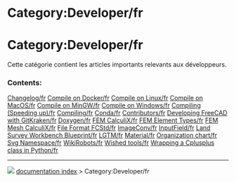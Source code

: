 # Category:Developer/fr
# Category:Developer/fr

Cette catégorie contient les articles importants relevants aux développeurs.

### Contents:

    
  [Changelog/fr](Changelog/fr.md)                                               [Compile on Docker/fr](Compile_on_Docker/fr.md)                                         [Compile on Linux/fr](Compile_on_Linux/fr.md)
  [Compile on MacOS/fr](Compile_on_MacOS/fr.md)                                 [Compile on MinGW/fr](Compile_on_MinGW/fr.md)                                           [Compile on Windows/fr](Compile_on_Windows/fr.md)
  [Compiling (Speeding up)/fr](Compiling_(Speeding_up)/fr.md)                   [Compiling/fr](Compiling/fr.md)                                                         [Conda/fr](Conda/fr.md)
  [Contributors/fr](Contributors/fr.md)                                         [Developing FreeCAD with GitKraken/fr](Developing_FreeCAD_with_GitKraken/fr.md)         [Doxygen/fr](Doxygen/fr.md)
  [FEM CalculiX/fr](FEM_CalculiX/fr.md)                                         [FEM Element Types/fr](FEM_Element_Types/fr.md)                                         [FEM Mesh CalculiX/fr](FEM_Mesh_CalculiX/fr.md)
  [File Format FCStd/fr](File_Format_FCStd/fr.md)                               [ImageConv/fr](ImageConv/fr.md)                                                         [InputField/fr](InputField/fr.md)
  [Land Survey Workbench Blueprint/fr](Land_Survey_Workbench_Blueprint/fr.md)   [LGTM/fr](LGTM/fr.md)                                                                   [Material/fr](Material/fr.md)
  [Organization chart/fr](Organization_chart/fr.md)                             [Svg Namespace/fr](Svg_Namespace/fr.md)                                                 [WikiRobots/fr](WikiRobots/fr.md)
  [Wished tools/fr](Wished_tools/fr.md)                                         [Wrapping a Cplusplus class in Python/fr](Wrapping_a_Cplusplus_class_in_Python/fr.md)



---
![](images/Right_arrow.png) [documentation index](../README.md) > Category:Developer/fr
